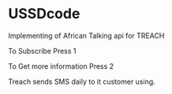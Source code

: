 # USSDcode
Implementing of African Talking api for TREACH

To Subscribe Press 1

To Get more information Press 2

Treach sends SMS daily  to it customer using.
